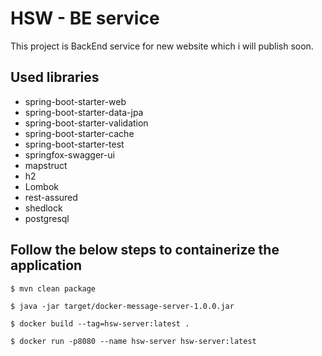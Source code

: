 # HSW - BE service

This project is BackEnd service for new website which i will publish soon.

## Used libraries
* spring-boot-starter-web
* spring-boot-starter-data-jpa
* spring-boot-starter-validation
* spring-boot-starter-cache
* spring-boot-starter-test
* springfox-swagger-ui
* mapstruct
* h2
* Lombok
* rest-assured
* shedlock
* postgresql


## Follow the below steps to containerize the application

```shell
$ mvn clean package

$ java -jar target/docker-message-server-1.0.0.jar

$ docker build --tag=hsw-server:latest .

$ docker run -p8080 --name hsw-server hsw-server:latest